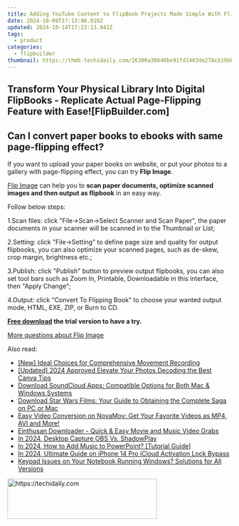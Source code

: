 ```yaml
---
title: Adding YouTube Content to FlipBook Projects Made Simple With FlipBuilder Tutorial
date: 2024-10-09T17:13:06.016Z
updated: 2024-10-14T17:23:13.941Z
tags:
  - product
categories:
  - flipbuilder
thumbnail: https://thmb.techidaily.com/26300a30b40be91fd1403de278cb19bb64bc0cc7c24d1ddb32b678a579f7aa1d.jpg
---
```


## Transform Your Physical Library Into Digital FlipBooks - Replicate Actual Page-Flipping Feature with Ease![FlipBuilder.com]

## Can I convert paper books to ebooks with same page-flipping effect?

If you want to upload your paper books on website, or put your photos to a gallery with page-flipping effect, you can try **Flip Image**. 

[Flip Image](https://tools.techidaily.com/flipbuilder/products/) can help you to **scan paper documents, optimize scanned images and then output as flipbook** in an easy way.

Follow below steps:

1.Scan files: click "File->Scan->Select Scanner and Scan Paper", the paper documents in your scanner will be scanned in to the Thumbnail or List;

2.Setting: click "File->Setting" to define page size and quality for output flipbooks, you can also optimize your scanned pages, such as de-skew, crop margin, brightness etc.;

3.Publish: click "Publish" button to preview output flipbooks, you can also set tool bars such as Zoom In, Printable, Downloadable in this interface, then "Apply Change";

4.Output: click "Convert To Flipping Book" to choose your wanted output mode, HTML, EXE, ZIP, or Burn to CD.

**[Free download](https://tools.techidaily.com/flipbuilder/products/) the trial version to have a try.** 

[More questions about Flip Image](https://tools.techidaily.com/flipbuilder/products/)

<ins class="adsbygoogle"
     style="display:block"
     data-ad-format="autorelaxed"
     data-ad-client="ca-pub-7571918770474297"
     data-ad-slot="1223367746"></ins>

<ins class="adsbygoogle"
     style="display:block"
     data-ad-client="ca-pub-7571918770474297"
     data-ad-slot="8358498916"
     data-ad-format="auto"
     data-full-width-responsive="true"></ins>

<span class="atpl-alsoreadstyle">Also read:</span>
<div><ul>
<li><a href="https://some-techniques.techidaily.com/new-ideal-choices-for-comprehensive-movement-recording/"><u>[New] Ideal Choices for Comprehensive Movement Recording</u></a></li>
<li><a href="https://article-tips.techidaily.com/updated-2024-approved-elevate-your-photos-decoding-the-best-canva-tips/"><u>[Updated] 2024 Approved Elevate Your Photos Decoding the Best Canva Tips</u></a></li>
<li><a href="https://win-reviews.techidaily.com/download-soundcloud-apps-compatible-options-for-both-mac-and-windows-systems/"><u>Download SoundCloud Apps: Compatible Options for Both Mac & Windows Systems</u></a></li>
<li><a href="https://win-reviews.techidaily.com/download-star-wars-films-your-guide-to-obtaining-the-complete-saga-on-pc-or-mac/"><u>Download Star Wars Films: Your Guide to Obtaining the Complete Saga on PC or Mac</u></a></li>
<li><a href="https://win-reviews.techidaily.com/easy-video-conversion-on-novamov-get-your-favorite-videos-as-mp4-avi-and-more/"><u>Easy Video Conversion on NovaMov: Get Your Favorite Videos as MP4, AVI and More!</u></a></li>
<li><a href="https://win-reviews.techidaily.com/einthusan-downloader-quick-and-easy-movie-and-music-video-grabs/"><u>Einthusan Downloader - Quick & Easy Movie and Music Video Grabs</u></a></li>
<li><a href="https://screen-recording.techidaily.com/in-2024-desktop-capture-obs-vs-shadowplay/"><u>In 2024, Desktop Capture OBS Vs. ShadowPlay</u></a></li>
<li><a href="https://some-knowledge.techidaily.com/in-2024-how-to-add-music-to-powerpoint-tutorial-guide/"><u>In 2024, How to Add Music to PowerPoint? [Tutorial Guide]</u></a></li>
<li><a href="https://activate-lock.techidaily.com/in-2024-ultimate-guide-on-iphone-14-pro-icloud-activation-lock-bypass-by-drfone-ios/"><u>In 2024, Ultimate Guide on iPhone 14 Pro iCloud Activation Lock Bypass</u></a></li>
<li><a href="https://win-howtos.techidaily.com/1723212531767-keypad-issues-on-your-notebook-running-windows-solutions-for-all-versions/"><u>Keypad Issues on Your Notebook Running Windows? Solutions for All Versions</u></a></li>
</ul></div>

<!-- affiliate ads begin -->
<a href="https://aligracehair.sjv.io/c/5597632/2135358/19272" target="_top" id="2135358">
  <img src="//a.impactradius-go.com/display-ad/19272-2135358" border="0" alt="https://techidaily.com" width="336" height="90"/>
</a>
<img height="0" width="0" src="https://aligracehair.sjv.io/i/5597632/2135358/19272" style="position:absolute;visibility:hidden;" border="0" />
<!-- affiliate ads end -->

